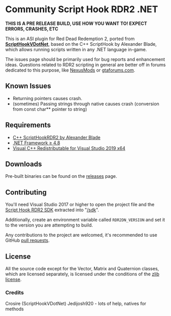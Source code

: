 Community Script Hook RDR2 .NET
============================

**THIS IS A PRE RELEASE BUILD, USE HOW YOU WANT TO! EXPECT ERRORS, CRASHES, ETC**

This is an ASI plugin for Red Dead Redemption 2, ported from [**ScriptHookVDotNet**](https://github.com/crosire/scripthookvdotnet/), based on the C++ ScriptHook by Alexander Blade, which allows running scripts written in any .NET language in-game.

The issues page should be primarily used for bug reports and enhancement ideas. Questions related to RDR2 scripting in general are better off in forums dedicated to this purpose, like [NexusMods](https://www.nexusmods.com/reddeadredemption2) or [gtaforums.com](https://gtaforums.com/forum/459-modding/).

## Known Issues
* Returning pointers causes crash.
* (sometimes) Passing strings through native causes crash (conversion from const char** pointer to string)

## Requirements

* [C++ ScriptHookRDR2 by Alexander Blade](http://www.dev-c.com/rdr2/scripthookrdr2/)
* [.NET Framework ≥ 4.8](https://dotnet.microsoft.com/download/dotnet-framework/net48)
* [Visual C++ Redistributable for Visual Studio 2019 x64](https://support.microsoft.com/en-us/help/2977003/the-latest-supported-visual-c-downloads)

## Downloads

Pre-built binaries can be found on the [releases](https://github.com/crosire/scripthookrdr2dotnet/releases) page.

## Contributing

You'll need Visual Studio 2017 or higher to open the project file and the [Script Hook RDR2 SDK](http://dev-c.com/rdr2/scripthookrdr2/) extracted into "[/sdk](/sdk)".

Additionally, create an environment variable called `RDR2DN_VERSION` and set it to the version you are attempting to build.

Any contributions to the project are welcomed, it's recommended to use GitHub [pull requests](https://help.github.com/articles/using-pull-requests/).

## License

All the source code except for the Vector, Matrix and Quaternion classes, which are licensed separately, is licensed under the conditions of the [zlib license](LICENSE.txt).


### Credits
Crosire (ScriptHookVDotNet)
Jedijosh920 - lots of help, natives for methods
